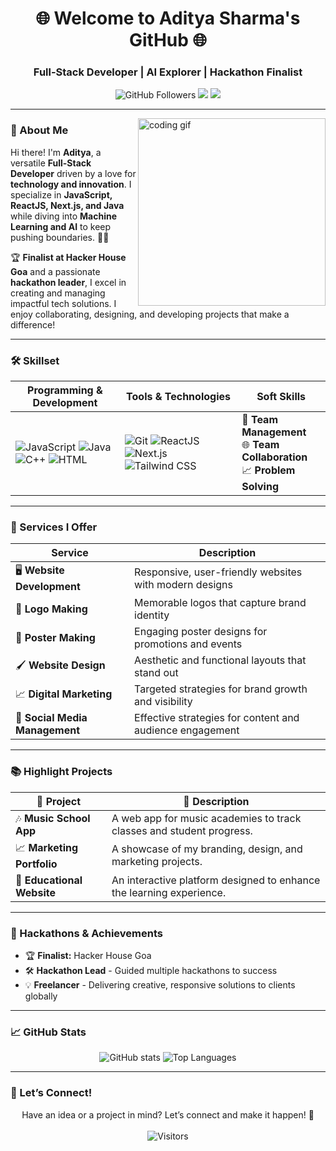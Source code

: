 <h1 align="center">🌐 Welcome to Aditya Sharma's GitHub 🌐</h1>
<h3 align="center">Full-Stack Developer | AI Explorer | Hackathon Finalist</h3>

<p align="center">
  <img src="https://img.shields.io/github/followers/AdityaSharma?label=Followers&style=social" alt="GitHub Followers">
  <a href="mailto:adityasharma@example.com"><img src="https://img.shields.io/badge/💌-Email%20Me-D14836?style=flat-square&logo=Gmail&logoColor=white"></a>
  <a href="https://www.linkedin.com/in/adityasharma/"><img src="https://img.shields.io/badge/🔗-LinkedIn-0077B5?style=flat-square&logo=Linkedin&logoColor=white"></a>
</p>

---

<img align="right" src="https://user-images.githubusercontent.com/46748561/115926852-5860af80-a47f-11eb-9c74-ea8d6a3d7acb.gif" width="300" alt="coding gif" />

### 👋 About Me
Hi there! I'm **Aditya**, a versatile **Full-Stack Developer** driven by a love for **technology and innovation**. I specialize in **JavaScript, ReactJS, Next.js, and Java** while diving into **Machine Learning and AI** to keep pushing boundaries. 🧑‍💻 

🏆 **Finalist at Hacker House Goa** and a passionate **hackathon leader**, I excel in creating and managing impactful tech solutions. I enjoy collaborating, designing, and developing projects that make a difference!

---

### 🛠️ Skillset

| **Programming & Development** | **Tools & Technologies**     | **Soft Skills**          |
|-------------------------------|------------------------------|--------------------------|
| ![JavaScript](https://img.shields.io/badge/JavaScript-F7DF1E?style=for-the-badge&logo=javascript&logoColor=black) ![Java](https://img.shields.io/badge/Java-007396?style=for-the-badge&logo=java&logoColor=white) ![C++](https://img.shields.io/badge/C++-00599C?style=for-the-badge&logo=cplusplus&logoColor=white) ![HTML](https://img.shields.io/badge/HTML-E34F26?style=for-the-badge&logo=html5&logoColor=white) | ![Git](https://img.shields.io/badge/Git-F05032?style=for-the-badge&logo=git&logoColor=white) ![ReactJS](https://img.shields.io/badge/React-61DAFB?style=for-the-badge&logo=react&logoColor=black) ![Next.js](https://img.shields.io/badge/Next.js-000000?style=for-the-badge&logo=next.js&logoColor=white) ![Tailwind CSS](https://img.shields.io/badge/Tailwind%20CSS-38B2AC?style=for-the-badge&logo=tailwind-css&logoColor=white) | 👥 **Team Management**  <br> 🌐 **Team Collaboration** <br> 📈 **Problem Solving** |

---

### 🌟 Services I Offer

| Service                       | Description                                                       |
|-------------------------------|-------------------------------------------------------------------|
| 🖥️ **Website Development**     | Responsive, user-friendly websites with modern designs           |
| 🎨 **Logo Making**             | Memorable logos that capture brand identity                      |
| 📝 **Poster Making**           | Engaging poster designs for promotions and events                |
| 🖌️ **Website Design**          | Aesthetic and functional layouts that stand out                  |
| 📈 **Digital Marketing**       | Targeted strategies for brand growth and visibility              |
| 🔄 **Social Media Management** | Effective strategies for content and audience engagement         |

---

### 📚 Highlight Projects

| 🌟 Project            | 💬 Description                                                                                     |
|-----------------------|---------------------------------------------------------------------------------------------------|
| 🎶 **Music School App**   | A web app for music academies to track classes and student progress.                            |
| 📈 **Marketing Portfolio** | A showcase of my branding, design, and marketing projects.                                     |
| 📘 **Educational Website** | An interactive platform designed to enhance the learning experience.                           |

---

### 📅 Hackathons & Achievements

- 🏆 **Finalist:** Hacker House Goa
- 🛠️ **Hackathon Lead** - Guided multiple hackathons to success
- 💡 **Freelancer** - Delivering creative, responsive solutions to clients globally

---

### 📈 GitHub Stats

<p align="center">
  <img src="https://github-readme-stats.vercel.app/api?username=AdityaSharma&show_icons=true&theme=tokyonight&count_private=true" alt="GitHub stats" />
  <img src="https://github-readme-stats.vercel.app/api/top-langs/?username=AdityaSharma&layout=compact&theme=tokyonight" alt="Top Languages" />
</p>

---

### 🤝 Let’s Connect!

<p align="center">
  Have an idea or a project in mind? Let’s connect and make it happen! 🚀<br><br>
  <img src="https://visitor-badge.laobi.icu/badge?page_id=AdityaSharma.profile" alt="Visitors">
</p>
